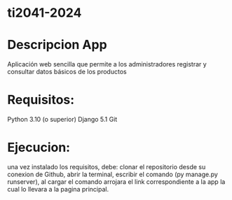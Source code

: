 # ti2041-2024
# Descripcion App
Aplicación web sencilla que permite a los administradores registrar y consultar datos básicos de los productos
# Requisitos:
Python 3.10 (o superior)
Django 5.1
Git
# Ejecucion: 
una vez instalado los requisitos, debe:
clonar el repositorio desde su conexion de Github,
abrir la terminal,
escribir el comando (py manage.py runserver),
al cargar el comando arrojara el link correspondiente a la app la cual lo llevara a la pagina principal.